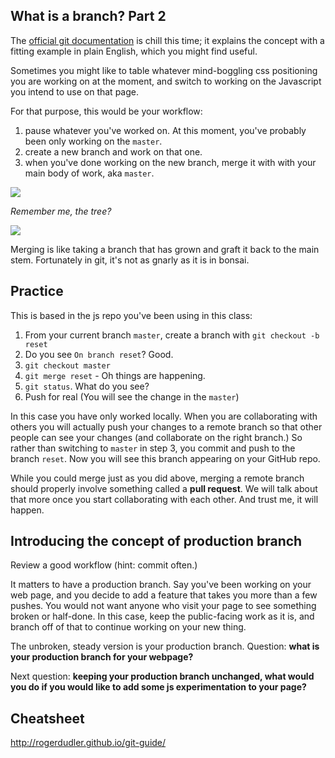 ## What is a branch? Part 2

The [official git documentation](http://git-scm.com/book/en/v2/Git-Branching-Basic-Branching-and-Merging) is chill this time; it explains the concept with a fitting example in plain English, which you might find useful. 

Sometimes you might like to table whatever mind-boggling css positioning you are working on at the moment, and switch to working on the Javascript you intend to use on that page.

For that purpose, this would be your workflow:

1. pause whatever you've worked on. At this moment, you've probably been only working on the `master`.
2. create a new branch and work on that one.
3. when you've done working on the new branch, merge it with with your main body of work, aka `master`.

![](https://farm3.staticflickr.com/2041/2211169294_e20eb51487.jpg)

_Remember me, the tree?_

![](http://www.bonsaiprimer.com/grafting/graftbranch.gif)

Merging is like taking a branch that has grown and graft it back to the main stem. Fortunately in git, it's not as gnarly as it is in bonsai.

## Practice

This is based in the js repo you've been using in this class:

1. From your current branch `master`, create a branch with `git checkout -b reset`
2. Do you see `On branch reset`? Good.
3. `git checkout master`
4. `git merge reset` - Oh things are happening.
6. `git status`. What do you see?
7. Push for real (You will see the change in the `master`)

In this case you have only worked locally. When you are collaborating with others you will actually push your changes to a remote branch so that other people can see your changes (and collaborate on the right branch.) So rather than switching to `master` in step 3, you commit and push to the branch `reset`. Now you will see this branch appearing on your GitHub repo.

While you could merge just as you did above, merging a remote branch should properly involve something called a **pull request**. We will talk about that more once you start collaborating with each other. And trust me, it will happen.

## Introducing the concept of production branch

Review a good workflow (hint: commit often.)

It matters to have a production branch. Say you've been working on your web page, and you decide to add a feature that takes you more than a few pushes. You would not want anyone who visit your page to see something broken or half-done. In this case, keep the public-facing work as it is, and branch off of that to continue working on your new thing.

The unbroken, steady version is your production branch. Question: **what is your production branch for your webpage?**

Next question: **keeping your production branch unchanged, what would you do if you would like to add some js experimentation to your page?**

## Cheatsheet

http://rogerdudler.github.io/git-guide/
